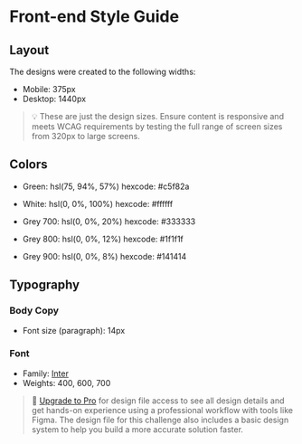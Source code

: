 # Front-end Style Guide

## Layout

The designs were created to the following widths:

- Mobile: 375px
- Desktop: 1440px

> 💡 These are just the design sizes. Ensure content is responsive and meets WCAG requirements by testing the full range of screen sizes from 320px to large screens.

## Colors

- Green: hsl(75, 94%, 57%)
  hexcode: #c5f82a

- White: hsl(0, 0%, 100%)
  hexcode: #ffffff

- Grey 700: hsl(0, 0%, 20%)
  hexcode: #333333
- Grey 800: hsl(0, 0%, 12%)
  hexcode: #1f1f1f
- Grey 900: hsl(0, 0%, 8%)
  hexcode: #141414

## Typography

### Body Copy

- Font size (paragraph): 14px

### Font

- Family: [Inter](https://fonts.google.com/specimen/Inter)
- Weights: 400, 600, 700

> 💎 [Upgrade to Pro](https://www.frontendmentor.io/pro?ref=style-guide) for design file access to see all design details and get hands-on experience using a professional workflow with tools like Figma. The design file for this challenge also includes a basic design system to help you build a more accurate solution faster.
